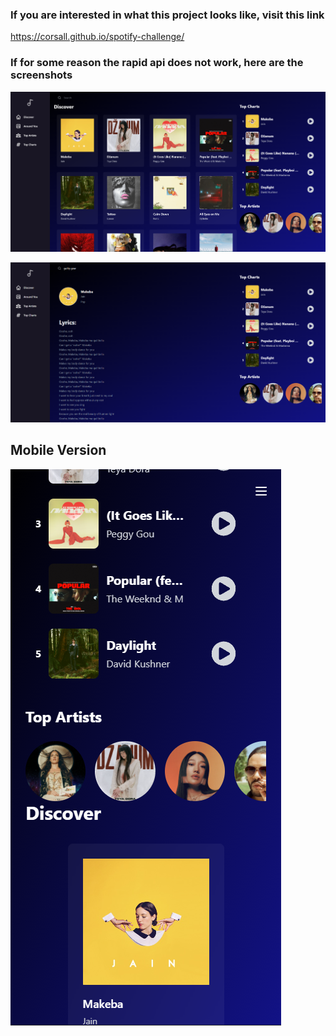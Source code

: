 ### If you are interested in what this project looks like, visit this link
https://corsall.github.io/spotify-challenge/

### If for some reason the rapid api does not work, here are the screenshots

![spotify-challenge](https://github.com/corsall/spotify-challenge/blob/main/showcase/image_1.png)

![spotify-challenge](https://github.com/corsall/spotify-challenge/blob/main/showcase/image_2.png)

## Mobile Version

![spotify-challenge](https://github.com/corsall/spotify-challenge/blob/main/showcase/mobile_version.png)